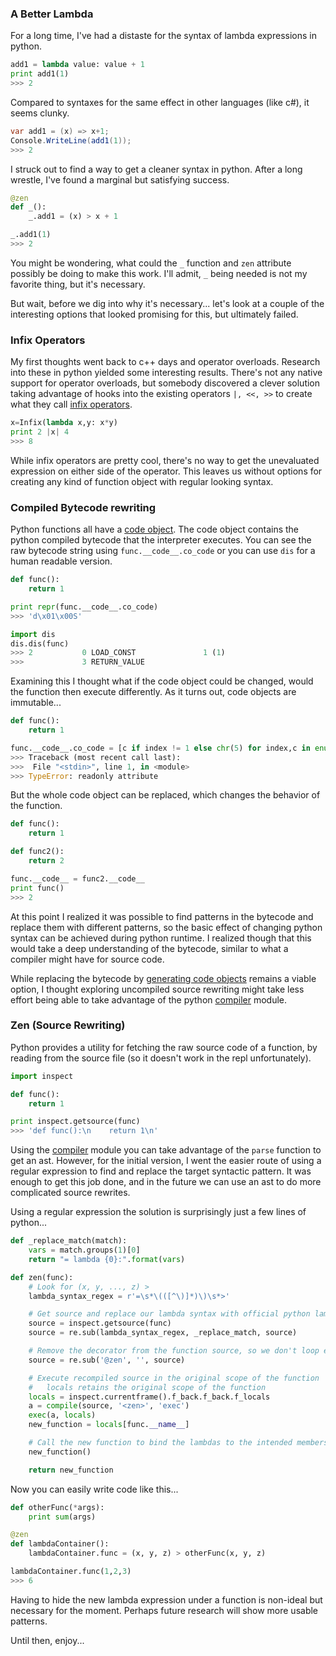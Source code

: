 ### A Better Lambda 

For a long time, I've had a distaste for the syntax of lambda expressions in python. 

```python
add1 = lambda value: value + 1
print add1(1)
>>> 2
```

Compared to syntaxes for the same effect in other languages (like c#), it seems clunky.
```c#
var add1 = (x) => x+1;
Console.WriteLine(add1(1));
>>> 2
```

I struck out to find a way to get a cleaner syntax in python. After a long wrestle, I've found a marginal but satisfying success.

```python
@zen
def _():
    _.add1 = (x) > x + 1

_.add1(1)
>>> 2
```

You might be wondering, what could the `_` function and `zen` attribute possibly be doing to make this work. I'll admit, `_` being needed is not my favorite thing, but it's necessary. 

But wait, before we dig into why it's necessary... let's look at a couple of the interesting options that looked promising for this, but ultimately failed. 

### Infix Operators

My first thoughts went back to c++ days and operator overloads. Research into these in python yielded some interesting results. There's not any native support for operator overloads, but somebody discovered a clever solution taking advantage of hooks into the existing operators `|, <<, >>` to create what they call [infix operators](http://code.activestate.com/recipes/384122-infix-operators/). 

```python
x=Infix(lambda x,y: x*y)
print 2 |x| 4
>>> 8
```

While infix operators are pretty cool, there's no way to get the unevaluated expression on either side of the operator. This leaves us without options for creating any kind of function object with regular looking syntax. 

### Compiled Bytecode rewriting

Python functions all have a [code object](https://late.am/post/2012/03/26/exploring-python-code-objects.html). The code object contains the python compiled bytecode that the interpreter executes. You can see the raw bytecode string using `func.__code__.co_code` or you can use `dis` for a human readable version.

```python
def func():
    return 1

print repr(func.__code__.co_code)
>>> 'd\x01\x00S'

import dis
dis.dis(func)
>>> 2           0 LOAD_CONST               1 (1)
>>>             3 RETURN_VALUE
```

Examining this I thought what if the code object could be changed, would the function then execute differently. As it turns out, code objects are immutable...

```python
def func():
    return 1

func.__code__.co_code = [c if index != 1 else chr(5) for index,c in enumerate(func.__code__.co_code)]
>>> Traceback (most recent call last):
>>>  File "<stdin>", line 1, in <module>
>>> TypeError: readonly attribute
```

But the whole code object can be replaced, which changes the behavior of the function.

```python
def func():
    return 1

def func2():
    return 2

func.__code__ = func2.__code__
print func()
>>> 2
```

At this point I realized it was possible to find patterns in the bytecode and replace them with different patterns, so the basic effect of changing python syntax can be achieved during python runtime. I realized though that this would take a deep understanding of the bytecode, similar to what a compiler might have for source code. 

While replacing the bytecode by [generating code objects](http://stackoverflow.com/questions/16064409/how-to-create-a-code-object-in-python) remains a viable option, I thought exploring uncompiled source rewriting might take less effort being able to take advantage of the python [compiler](https://docs.python.org/2/library/compiler.html) module.

### Zen (Source Rewriting)

Python provides a utility for fetching the raw source code of a function, by reading from the source file (so it doesn't work in the repl unfortunately).

```python
import inspect

def func():
    return 1

print inspect.getsource(func)
>>> 'def func():\n    return 1\n'
```

Using the [compiler](https://docs.python.org/2/library/compiler.html) module you can take advantage of the `parse` function to get an ast. However, for the initial version, I went the easier route of using a regular expression to find and replace the target syntactic pattern. It was enough to get this job done, and in the future we can use an ast to do more complicated source rewrites. 

Using a regular expression the solution is surprisingly just a few lines of python...

```python
def _replace_match(match):
    vars = match.groups(1)[0]
    return "= lambda {0}:".format(vars)

def zen(func):
    # Look for (x, y, ..., z) >
    lambda_syntax_regex = r'=\s*\(([^\)]*)\)\s*>'

    # Get source and replace our lambda syntax with official python lambdas
    source = inspect.getsource(func)
    source = re.sub(lambda_syntax_regex, _replace_match, source)

    # Remove the decorator from the function source, so we don't loop endlessly
    source = re.sub('@zen', '', source)

    # Execute recompiled source in the original scope of the function
    #   locals retains the original scope of the function
    locals = inspect.currentframe().f_back.f_back.f_locals
    a = compile(source, '<zen>', 'exec')
    exec(a, locals)
    new_function = locals[func.__name__]

    # Call the new function to bind the lambdas to the intended members on the new_function object
    new_function()

    return new_function
```

Now you can easily write code like this...

```python
def otherFunc(*args):
    print sum(args)

@zen
def lambdaContainer():
    lambdaContainer.func = (x, y, z) > otherFunc(x, y, z)

lambdaContainer.func(1,2,3)
>>> 6
```

Having to hide the new lambda expression under a function is non-ideal but necessary for the moment. Perhaps future research will show more usable patterns. 

Until then, enjoy...